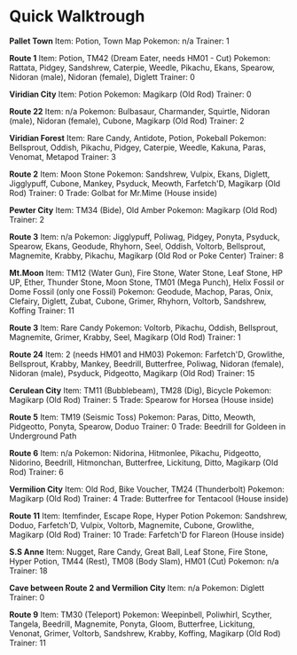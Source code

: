 # **Quick Walktrough**

**Pallet Town**
Item: Potion, Town Map
Pokemon: n/a
Trainer: 1

**Route 1**
Item: Potion, TM42 (Dream Eater, needs HM01 - Cut)
Pokemon: Rattata, Pidgey, Sandshrew, Caterpie, Weedle, Pikachu, Ekans, Spearow, Nidoran (male), Nidoran (female), Diglett
Trainer: 0

**Viridian City**
Item: Potion
Pokemon: Magikarp (Old Rod)
Trainer: 0

**Route 22**
Item: n/a
Pokemon: Bulbasaur, Charmander, Squirtle, Nidoran (male), Nidoran (female), Cubone, Magikarp (Old Rod)
Trainer: 2

**Viridian Forest**
Item: Rare Candy, Antidote, Potion, Pokeball
Pokemon: Bellsprout, Oddish, Pikachu, Pidgey, Caterpie, Weedle, Kakuna, Paras, Venomat, Metapod
Trainer: 3

**Route 2**
Item: Moon Stone
Pokemon: Sandshrew, Vulpix, Ekans, Diglett, Jigglypuff, Cubone, Mankey, Psyduck, Meowth, Farfetch'D, Magikarp (Old Rod)
Trainer: 0
Trade: Golbat for Mr.Mime (House inside)

**Pewter City**
Item: TM34 (Bide), Old Amber
Pokemon: Magikarp (Old Rod)
Trainer: 2

**Route 3**
Item: n/a
Pokemon: Jigglypuff, Poliwag, Pidgey, Ponyta, Psyduck, Spearow, Ekans, Geodude, Rhyhorn, Seel, Oddish, Voltorb, Bellsprout, Magnemite, Krabby, Pikachu, Magikarp (Old Rod or Poke Center)
Trainer: 8

**Mt.Moon**
Item: TM12 (Water Gun), Fire Stone, Water Stone, Leaf Stone, HP UP, Ether, Thunder Stone, Moon Stone, TM01 (Mega Punch), Helix Fossil or Dome Fossil (only one Fossil)
Pokemon: Geodude, Machop, Paras, Onix, Clefairy, Diglett, Zubat, Cubone, Grimer, Rhyhorn, Voltorb, Sandshrew, Koffing
Trainer: 11

**Route 3**
Item: Rare Candy
Pokemon: Voltorb, Pikachu, Oddish, Bellsprout, Magnemite, Grimer, Krabby, Seel, Magikarp (Old Rod)
Trainer: 1

**Route 24**
Item: 2 (needs HM01 and HM03)
Pokemon: Farfetch'D, Growlithe, Bellsprout, Krabby, Mankey, Beedrill, Butterfree, Poliwag, Nidoran (female), Nidoran (male), Psyduck, Pidgeotto, Magikarp (Old Rod)
Trainer: 15

**Cerulean City**
Item: TM11 (Bubblebeam), TM28 (Dig), Bicycle
Pokemon: Magikarp (Old Rod)
Trainer: 5
Trade: Spearow for Horsea (House inside)

**Route 5**
Item: TM19 (Seismic Toss)
Pokemon: Paras, Ditto, Meowth, Pidgeotto, Ponyta, Spearow,  Doduo
Trainer: 0
Trade: Beedrill for Goldeen in Underground Path

**Route 6**
Item: n/a
Pokemon: Nidorina, Hitmonlee, Pikachu, Pidgeotto, Nidorino, Beedrill, Hitmonchan, Butterfree, Lickitung, Ditto, Magikarp (Old Rod)
Trainer: 6

**Vermilion City**
Item: Old Rod, Bike Voucher, TM24 (Thunderbolt)
Pokemon: Magikarp (Old Rod)
Trainer: 4
Trade: Butterfree for Tentacool (House inside)

**Route 11**
Item: Itemfinder, Escape Rope, Hyper Potion
Pokemon: Sandshrew, Doduo, Farfetch'D, Vulpix, Voltorb, Magnemite, Cubone, Growlithe, Magikarp (Old Rod)
Trainer: 10
Trade: Farfetch'D for Flareon (House inside)

**S.S Anne**
Item: Nugget, Rare Candy, Great Ball, Leaf Stone, Fire Stone, Hyper Potion, TM44 (Rest), TM08 (Body Slam), HM01 (Cut)
Pokemon: n/a
Trainer: 18

**Cave between Route 2 and Vermilion City**
Item: n/a
Pokemon: Diglett
Trainer: 0

**Route 9**
Item: TM30 (Teleport)
Pokemon: Weepinbell, Poliwhirl, Scyther, Tangela, Beedrill, Magnemite, Ponyta, Gloom, Butterfree, Lickitung, Venonat, Grimer, Voltorb, Sandshrew, Krabby, Koffing, Magikarp (Old Rod)
Trainer: 11